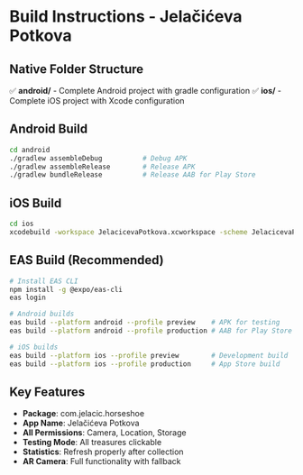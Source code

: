 # Build Instructions - Jelačićeva Potkova

## Native Folder Structure
✅ **android/** - Complete Android project with gradle configuration
✅ **ios/** - Complete iOS project with Xcode configuration

## Android Build
```bash
cd android
./gradlew assembleDebug          # Debug APK
./gradlew assembleRelease        # Release APK
./gradlew bundleRelease          # Release AAB for Play Store
```

## iOS Build
```bash
cd ios
xcodebuild -workspace JelacicevaPotkova.xcworkspace -scheme JelacicevaPotkova -configuration Debug
```

## EAS Build (Recommended)
```bash
# Install EAS CLI
npm install -g @expo/eas-cli
eas login

# Android builds
eas build --platform android --profile preview    # APK for testing
eas build --platform android --profile production # AAB for Play Store

# iOS builds  
eas build --platform ios --profile preview        # Development build
eas build --platform ios --profile production     # App Store build
```

## Key Features
- **Package**: com.jelacic.horseshoe
- **App Name**: Jelačićeva Potkova
- **All Permissions**: Camera, Location, Storage
- **Testing Mode**: All treasures clickable
- **Statistics**: Refresh properly after collection
- **AR Camera**: Full functionality with fallback